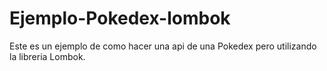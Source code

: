 # Ejemplo-Pokedex-lombok
Este es un ejemplo de como hacer una api de una Pokedex pero utilizando la libreria Lombok.
